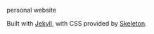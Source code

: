 personal website

Built with [Jekyll][2], with CSS provided by [Skeleton][3].

[1]: http://joshuamorton.github.io                                                 
[2]: http://jekyllrb.com                                                         
[3]: http://getskeleton.com    

